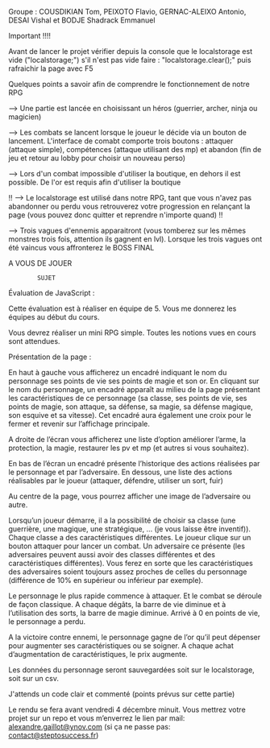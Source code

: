 Groupe : COUSDIKIAN Tom, PEIXOTO Flavio, GERNAC-ALEIXO Antonio, DESAI Vishal et BODJE Shadrack Emmanuel

 Important !!!!
 
 Avant de lancer le projet vérifier depuis la console que le localstorage est vide ("localstorage;") s'il n'est pas vide faire : "localstorage.clear();" puis rafraichir la page avec F5
 

 Quelques points a savoir afin de comprendre le fonctionnement de notre RPG 

--> Une partie est lancée en choisissant un héros (guerrier, archer, ninja ou magicien)

--> Les combats se lancent lorsque le joueur le décide via un bouton de lancement. L'interface de comabt comporte trois boutons : attaquer (attaque simple),
compétences (attaque utilisant des mp) et abandon (fin de jeu et retour au lobby pour choisir un nouveau perso)

--> Lors d'un combat impossible d'utiliser la boutique, en dehors il est possible. De l'or est requis afin d'utiliser la boutique

!! --> Le localstorage est utilisé dans notre RPG, tant que vous n'avez pas abandonner ou perdu vous retrouverez votre progression en relançant la page (vous pouvez donc quitter et reprendre n'importe quand) !!

--> Trois vagues d'ennemis apparaitront (vous tomberez sur les mêmes monstres trois fois, attention ils gagnent en lvl). Lorsque les trois vagues ont été vaincus vous affronterez le BOSS FINAL

A VOUS DE JOUER



            SUJET
            
Évaluation de JavaScript :

Cette évaluation est à réaliser en équipe de 5. Vous me donnerez les équipes au début du cours.

Vous devrez réaliser un mini RPG simple. Toutes les notions vues en cours sont attendues.

Présentation de la page :

En haut à gauche vous afficherez un encadré indiquant le nom du personnage ses points de vie ses points de magie et son or.
En cliquant sur le nom du personnage, un encadré apparaît au milieu de la page présentant les caractéristiques de ce personnage (sa classe, ses points de vie, ses points de magie, son attaque, sa défense, sa magie, sa défense magique, son esquive et sa vitesse). Cet encadré aura également une croix pour le fermer et revenir sur l’affichage principale. 

A droite de l’écran vous afficherez une liste d’option améliorer l’arme, la protection, la magie, restaurer les pv et mp (et autres si vous souhaitez).

En bas de l’écran un encadré présente l’historique des actions réalisées par le personnage et par l’adversaire. 
En dessous, une liste des actions réalisables par le joueur (attaquer, défendre, utiliser un sort, fuir)

Au centre de la page, vous pourrez afficher une image de l’adversaire ou autre.

Lorsqu’un joueur démarre, il a la possibilité de choisir sa classe (une guerrière, une magique, une stratégique, … (je vous laisse être inventif)). Chaque classe a des caractéristiques différentes. 
Le joueur clique sur un bouton attaquer pour lancer un combat. Un adversaire ce présente (les adversaires peuvent aussi avoir des classes différentes et des caractéristiques différentes). Vous ferez en sorte que les caractéristiques des adversaires soient toujours assez proches de celles du personnage (différence de 10% en supérieur ou inférieur par exemple). 

Le personnage le plus rapide commence à attaquer. Et le combat se déroule de façon classique. A chaque dégâts, la barre de vie diminue et à l’utilisation des sorts, la barre de magie diminue. Arrivé à 0 en points de vie, le personnage a perdu.

A la victoire contre ennemi, le personnage gagne de l’or qu’il peut dépenser pour augmenter ses caractéristiques ou se soigner. A chaque achat d’augmentation de caractéristiques, le prix augmente.

Les données du personnage seront sauvegardées soit sur le localstorage, soit sur un csv.

J'attends un code clair et commenté (points prévus sur cette partie)

Le rendu se fera avant vendredi 4 décembre minuit. Vous mettrez votre projet sur un repo et vous m’enverrez le lien par mail: alexandre.gaillot@ynov.com (si ça ne passe pas: contact@steptosuccess.fr)
